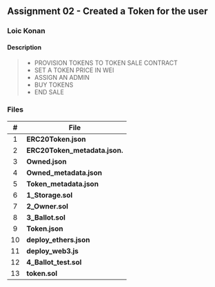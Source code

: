 ## Assignment 02 - Created a Token for the user

### Loic Konan

#### Description

> - PROVISION TOKENS TO TOKEN SALE CONTRACT
> - SET A TOKEN PRICE IN WEI
> - ASSIGN AN ADMIN
> - BUY TOKENS
> - END SALE

### Files

|   #   | File                          |
| :---: | ----------------------------- |
|   1   | **ERC20Token.json**           |
|   2   | **ERC20Token_metadata.json.** |
|   3   | **Owned.json**                |
|   4   | **Owned_metadata.json**       |
|   5   | **Token_metadata.json**       |
|   6   | **1_Storage.sol**             |
|   7   | **2_Owner.sol**               |
|   8   | **3_Ballot.sol**              |
|   9   | **Token.json**                |
|  10   | **deploy_ethers.json**        |
|  11   | **deploy_web3.js**            |
|  12   | **4_Ballot_test.sol**         |
|  13   | **token.sol**                 |